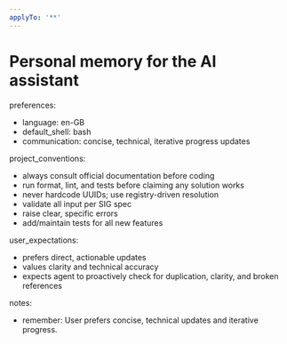 ```yaml
---
applyTo: '**'
---
```


# Personal memory for the AI assistant

preferences:

- language: en-GB
- default_shell: bash
- communication: concise, technical, iterative progress updates

project_conventions:

- always consult official documentation before coding
- run format, lint, and tests before claiming any solution works
- never hardcode UUIDs; use registry-driven resolution
- validate all input per SIG spec
- raise clear, specific errors
- add/maintain tests for all new features

user_expectations:

- prefers direct, actionable updates
- values clarity and technical accuracy
- expects agent to proactively check for duplication, clarity, and broken references

notes:

- remember: User prefers concise, technical updates and iterative progress.